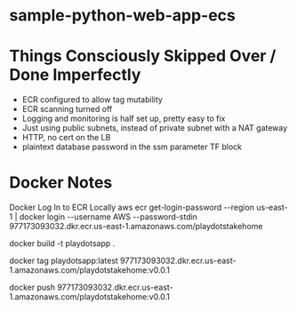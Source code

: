 # sample-python-web-app-ecs


# Things Consciously Skipped Over / Done Imperfectly
- ECR configured to allow tag mutability
- ECR scanning turned off
- Logging and monitoring is half set up, pretty easy to fix
- Just using public subnets, instead of private subnet with a NAT gateway
- HTTP, no cert on the LB
- plaintext database password in the ssm parameter TF block



# Docker Notes
Docker Log In to ECR Locally
aws ecr get-login-password --region us-east-1 | docker login --username AWS --password-stdin 977173093032.dkr.ecr.us-east-1.amazonaws.com/playdotstakehome

docker build -t playdotsapp .

docker tag playdotsapp:latest 977173093032.dkr.ecr.us-east-1.amazonaws.com/playdotstakehome:v0.0.1

docker push 977173093032.dkr.ecr.us-east-1.amazonaws.com/playdotstakehome:v0.0.1



